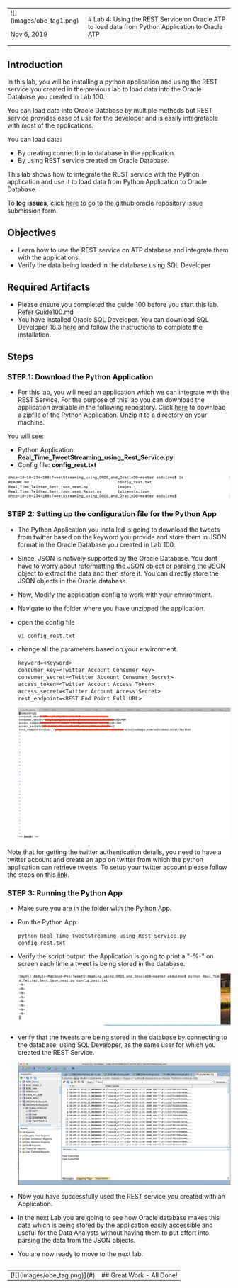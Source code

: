 <table class="tbl-heading"><tr><td class="td-logo">![](images/obe_tag1.png)

Nov 6, 2019
</td>
<td class="td-banner">
# Lab 4: Using the REST Service on Oracle ATP to load data from Python Application to Oracle ATP
</td></tr><table>

## Introduction

In this lab, you will be installing a python application and using the REST service you created in the previous lab to load data into the Oracle Database you created in Lab 100.

You can load data into Oracle Database by multiple methods but REST service provides ease of use for the developer and is easily integratable with most of the applications.

You can load data:
- By creating connection to database in the application.
- By using REST service created on Oracle Database.

This lab shows how to integrate the REST service with the Python application and use it to load data from Python Application to Oracle Database.

To **log issues**, click [here](https://github.com/Abdul-Rafae-Mohammed/StepByStepGuideToSetupPythonAppWithOracleATP/issues/new) to go to the github oracle repository issue submission form.

## Objectives

- Learn how to use the REST service on ATP database and integrate them with the applications.
- Verify the data being loaded in the database using SQL Developer

## Required Artifacts

- Please ensure you completed the guide 100 before you start this lab. Refer <a href="./Guide100Create_a_RestService_on_ATP.md" target="_blank">Guide100.md</a>
- You have installed Oracle SQL Developer. You can download SQL Developer 18.3 [here](https://www.oracle.com/technetwork/developer-tools/sql-developer/downloads/index.html) and follow the instructions to complete the installation.

## Steps

### **STEP 1: Download the Python Application**

- For this lab, you will need an application which we can integrate with the REST Service. For the purpose of this lab you can download the application available in the following repository.  Click <a href="https://github.com/Abdul-Rafae-Mohammed/TweetStreamingusingPythonintoOracleDBusingORDS.git" target="_blank">here</a> to download a zipfile of the Python Application. Unzip it to a directory on your machine.

You will see:
- Python Application: **Real_Time_TweetStreaming_using_Rest_Service.py**
- Config file: **config_rest.txt**

 ![](./images/400/Picture400-1.png)

### **STEP 2: Setting up the configuration file for the Python App**

- The Python Application you installed is going to download the tweets from twitter based on the keyword you provide and store them in JSON format in the Oracle Database you created in Lab 100.

- Since, JSON is natively supported by the Oracle Database. You dont have to worry about reformatting the JSON object or parsing the JSON object to extract the data and then store it. You can directly store the JSON objects in the Oracle database.


- Now, Modify the application config to work with your environment.

- Navigate to the folder where you have unzipped the application.

- open the config file

    ```
    vi config_rest.txt
    ```

- change all the parameters based on your environment.

    ```
    keyword=<Keyword>
    consumer_key=<Twitter Account Consumer Key>
    consumer_secret=<Twitter Account Consumer Secret>
    access_token=<Twitter Account Access Token>
    access_secret=<Twitter Account Access Secret>
    rest_endpoint=<REST End Point Full URL>
    ```

    ![](./images/400/Picture400-2.png)

 Note that for getting the twitter authentication details, you need to have a twitter account and create an app on twitter from which the python application can retrieve tweets. To setup your twitter account please follow the steps on this <a href="https://docs.inboundnow.com/guide/create-twitter-application/" target="_blank">link</a>.

### **STEP 3: Running the Python App**

- Make sure you are in the folder with the Python App.

- Run the Python App.

    ```
    python Real_Time_TweetStreaming_using_Rest_Service.py config_rest.txt
    ```


- Verify the script output. the Application is going to print a "-%-" on screen each time a tweet is being stored in the database. 

    ![](./images/400/Picture400-3.png)

- verify that the tweets are being stored in the database by connecting to the database, using SQL Developer, as the same user for which you created the REST Service.

    ![](./images/400/Picture400-4.png)


- Now you have successfully used the REST service you created with an Application.

-  In the next Lab you are going to see how Oracle database makes this data which is being stored by the application easily accessible and useful for the Data Analysts without having them to put effort into parsing the data from the JSON objects.

-   You are now ready to move to the next lab.

<table>
<tr><td class="td-logo">[![](images/obe_tag.png)](#)</td>
<td class="td-banner">
## Great Work - All Done!
</td>
</tr>
<table>